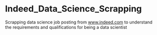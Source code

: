 # Indeed_Data_Science_Scrapping
Scrapping data science job posting from www.indeed.com to understand the requirements and qualifications for being a data scientist
